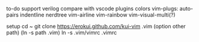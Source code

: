 to-do
support verilog
compare with vscode plugins
colors
vim-plugs:
    auto-pairs
    indentline
    nerdtree
    vim-airline
    vim-rainbow
    vim-visual-multi(?)

setup
cd ~
git clone https://erokui.github.com/kui-vim .vim
(option other path)
(ln -s path .vim)
ln -s .vim/vimrc .vimrc
